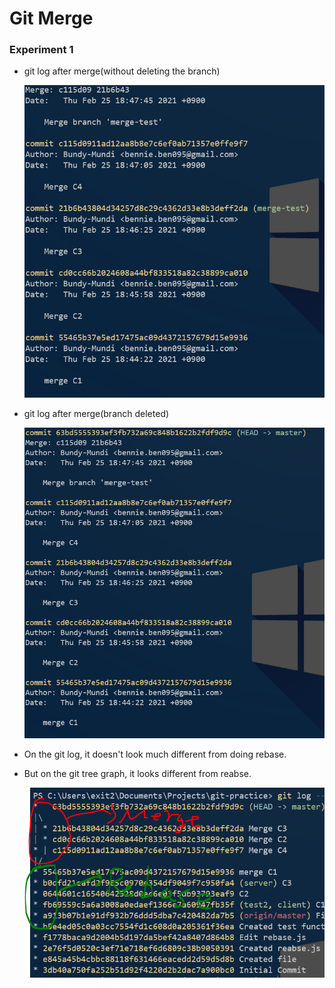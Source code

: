 # Git Merge

### Experiment 1

- git log after merge(without deleting the branch)

    ![](img/merge/before-delete-branch.png)

- git log after merge(branch deleted)

    ![](img/merge/after-delete-branch.png)

- On the git log, it doesn't look much different from doing rebase.

- But on the git tree graph, it looks different from reabse.

    ![](img/merge/git-tree.png)
